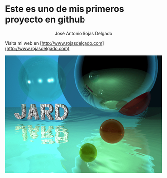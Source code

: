 <h1>Este es uno de mis primeros proyecto en github</h1>

<div align="center">José Antonio Rojas Delgado</div>

Visita mi web en [http://www.rojasdelgado.com](http://www.rojasdelgado.com)

![](https://raw.githubusercontent.com/rojasredes/github0001holamundo/master/fondoagua.gif)
